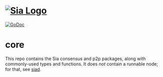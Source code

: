# [![Sia Logo](https://sia.tech/static/assets/svg/sia-green-logo.svg)](http://go.sia.tech)

[![GoDoc](https://godoc.org/go.sia.tech/core?status.svg)](https://godoc.org/go.sia.tech/core)

# core

This repo contains the Sia consensus and p2p packages, along with commonly-used
types and functions. It does *not* contain a runnable node; for that, see [siad](https://github.com/SiaFoundation/siad).
